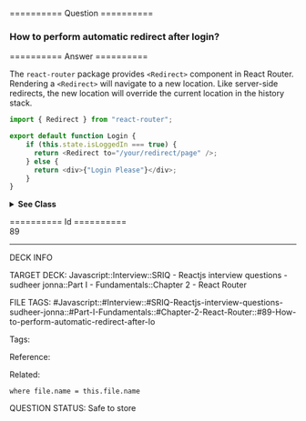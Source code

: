 ========== Question ==========  

### How to perform automatic redirect after login?  

========== Answer ==========  

The `react-router` package provides `<Redirect>` component in React Router. Rendering a `<Redirect>` will navigate to a new location. Like server-side redirects, the new location will override the current location in the history stack.

```javascript
import { Redirect } from "react-router";

export default function Login {
    if (this.state.isLoggedIn === true) {
      return <Redirect to="/your/redirect/page" />;
    } else {
      return <div>{"Login Please"}</div>;
    }
}
```

  <details><summary><b>See Class</b></summary>

  <p>

```jsx
import React, { Component } from 'react';
import { Redirect } from 'react-router';

export default class LoginComponent extends Component {
    render() {
        if (this.state.isLoggedIn === true) {
            return <Redirect to='/your/redirect/page' />;
        } else {
            return <div>{'Login Please'}</div>;
        }
    }
}
```

   </p>

   </details>

========== Id ==========  
89

---

DECK INFO

TARGET DECK: Javascript::Interview::SRIQ - Reactjs interview questions - sudheer jonna::Part I - Fundamentals::Chapter 2 - React Router

FILE TAGS: #Javascript::#Interview::#SRIQ-Reactjs-interview-questions-sudheer-jonna::#Part-I-Fundamentals::#Chapter-2-React-Router::#89-How-to-perform-automatic-redirect-after-lo

Tags:

Reference:

Related:

```dataview
where file.name = this.file.name
```

QUESTION STATUS: Safe to store
